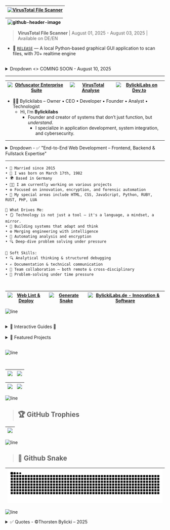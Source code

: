|[![VirusTotal File Scanner](https://img.shields.io/badge/GitHub-VirusTotal--File--Scanner-blue?logo=github)](https://github.com/bylickilabs/VirusTotal-File-Scanner)|
|---|

| <img width="1279" height="200" alt="github-header-image" src="https://github.com/user-attachments/assets/9236084f-28ec-46a3-b892-217542dc8456" /> |
|---|

> **VirusTotal File Scanner** | August 01, 2025 - August 03, 2025 | Available on DE/EN
- 🔐 [`RELEASE`](https://github.com/bylickilabs/VirusTotal-File-Scanner) — A local Python-based graphical GUI application to scan files, with 70+ realtime engine

<br>

<details>
  <summary> Dropdown <</>> COMING SOON - August 10, 2025</summary>

|<img width="1280" height="640" alt="uart" src="https://github.com/user-attachments/assets/b1e1dcc0-8e09-4d12-aae3-2d66bceb490c" />|
|---|

</details>

---

| [![Obfuscator Enterprise Suite](https://img.shields.io/badge/Obfuscator-Enterprise--Ready-253147?style=flat-square&logo=shield&logoColor=white&labelColor=1c2330)](https://www.obfuscator.me) | [![VirusTotal Analyse](https://img.shields.io/badge/VirusTotal-Analyse-blue?style=flat-square&logo=virustotal&logoColor=white)](https://www.virustotal.com/gui/url/9b57f097b81182d96c7fd9fc8a8a0309f5265df3269e049d805b059a5ec497b7/details) | [![BylickiLabs on Dev.to](https://img.shields.io/badge/BylickiLabs-on_Dev.to-blue?logo=dev.to)](https://dev.to/bylickilabs) |
|---|---|---|

- 👨‍💻 Bylickilabs – Owner • CEO • Developer • Founder • Analyst • Technologist
  - Hi, I’m **Bylickilabs**
    - Founder and creator of systems that don’t just function, but *understand*. 
      - I specialize in application development, system integration, and cybersecurity.

---

<details>
  <summary> Dropdown - ✅ "End-to-End Web Development – Frontend, Backend & Fullstack Expertise"</summary>

<br>

<details>
  <summary> Web Designer</summary>

|![certificate_of_completion_web_design](https://github.com/user-attachments/assets/89b9b721-8d81-4c8a-80ee-0a6ab8df806b)|
|---|

|![521375534_1130776539115313_948381565750391424_n_1130776519115315](https://github.com/user-attachments/assets/e1d6eb5f-1c6b-4712-8ea4-e6650ee58c36)|
|---|

|![524354252_1130776535781980_4143118385988834659_n_1130776525781981](https://github.com/user-attachments/assets/f808dd73-e3fd-497f-8a8e-a8633dbbcdd4)|
|---|

|![certificate_of_completion_bootstrap_4](https://github.com/user-attachments/assets/612de122-a3e2-4209-b077-7bdeb1f3f448)|
|---|

</details>


<details>
  <summary> Data Analytics</summary>

|![1](https://github.com/user-attachments/assets/243f50d4-c4c1-490f-b442-cafbeabd10a7)|
|---|

|![2](https://github.com/user-attachments/assets/b5d4f61f-a867-4d43-baf5-ca70a414481a)|
|---|

|![3](https://github.com/user-attachments/assets/9fbe47f9-6054-43df-8230-f9ddcd83085c)|
|---|

|![4](https://github.com/user-attachments/assets/556854d5-dcdc-4b38-a2c3-be03d528bd08)|
|---|

|![5](https://github.com/user-attachments/assets/f9abaf1b-2586-4d79-ac1c-4fcc038d9003)|
|---|

|![6](https://github.com/user-attachments/assets/a5a181ec-52ee-4108-8061-94504b36c085)|
|---|

|![7](https://github.com/user-attachments/assets/19b70c9a-dfdb-4bd3-9154-6dfb3eef6a57)|
|---|

</details>


<details>
  <summary> Bootstrap Developer</summary>
  
|![certificate_of_completion_bootstrap_3](https://github.com/user-attachments/assets/afad7f50-f4c0-42f1-9186-818df3322f38)|
|---|

|![certificate_of_completion_bootstrap_4](https://github.com/user-attachments/assets/3037c84d-f4b6-4c3d-b729-764c8fa3f1b1)|
|---|

|![certificate_of_completion_bootstrap_5](https://github.com/user-attachments/assets/8926cd95-cec8-4179-aa98-e5c24ed748e2)|
|---|

</details>


<details>
  <summary> Front End Development</summary>

|![524096514_1130776075782026_8924852502858333785_n_1130776069115360](https://github.com/user-attachments/assets/acb99762-e6e2-4ad0-a3e5-3ce590296860)|
|---|

|![521375534_1130776539115313_948381565750391424_n_1130776519115315](https://github.com/user-attachments/assets/e1d6eb5f-1c6b-4712-8ea4-e6650ee58c36)|
|---|

|![524354252_1130776535781980_4143118385988834659_n_1130776525781981](https://github.com/user-attachments/assets/f808dd73-e3fd-497f-8a8e-a8633dbbcdd4)|
|---|

|![521682059_1130776542448646_447882714493372725_n_1130776532448647](https://github.com/user-attachments/assets/c46cb92f-acfd-4574-837d-1984070f4eef)|
|---|

</details>


<details>
  <summary> Modern Web Development</summary>

|![523813729_1130777605781873_2213558005284786172_n_1130777602448540](https://github.com/user-attachments/assets/91b2c677-bc10-487e-8fa8-77c5e0d95be3)|
|---|

|![521375534_1130776539115313_948381565750391424_n_1130776519115315](https://github.com/user-attachments/assets/e1d6eb5f-1c6b-4712-8ea4-e6650ee58c36)|
|---|

|![524354252_1130776535781980_4143118385988834659_n_1130776525781981](https://github.com/user-attachments/assets/f808dd73-e3fd-497f-8a8e-a8633dbbcdd4)|
|---|

|![521682059_1130776542448646_447882714493372725_n_1130776532448647](https://github.com/user-attachments/assets/c46cb92f-acfd-4574-837d-1984070f4eef)|
|---|

|![522645932_1130778492448451_646585864312024402_n_1130778485781785](https://github.com/user-attachments/assets/813f9934-2cb1-4fd4-a6a4-6ec2229e39bd)|
|---|

|![522154176_1130779085781725_488104198577004781_n_1130779082448392](https://github.com/user-attachments/assets/c35cfcb1-d98d-4dc6-90c6-ba38de2f8a78)|
|---|

|![521310470_1130779089115058_6206016679803514837_n_1130779075781726](https://github.com/user-attachments/assets/de9f7ded-22a9-4595-9b3f-9cb84fb40634)|
|---|

</details>

---

<details>
  <summary> Backend Developer with PHP</summary>

|![521570903_1130781489114818_5381347042189556818_n_1130781485781485](https://github.com/user-attachments/assets/d8c2ac20-4e01-4bd8-b3ec-7ccddaab7b11)|
|---|
  
|![524416437_1130781799114787_8521230255087437772_n_1130781789114788](https://github.com/user-attachments/assets/70a1a8cc-5a37-4a22-a70b-d7f6e22ca0c7)|
|---|

|![522625069_1130781802448120_643716842226802649_n_1130781795781454](https://github.com/user-attachments/assets/64b2c53e-b93f-4624-abb9-6773dda4acf1)|
|---|

|![522668393_1130781229114844_8220718825559236472_n_1130781225781511](https://github.com/user-attachments/assets/b70934f3-f51e-4d46-a744-861e65f4bb09)|
|---|

</details>


<details>
  <summary> Fullstack Developer with PHP</summary>

|![523769069_1130787959114171_7585611496972433579_n_1130787955780838](https://github.com/user-attachments/assets/c5449c64-29e6-416a-b475-ac3430d70f2a)|
|---|

|![523107149_1130787155780918_2344517634192755014_n_1130787145780919](https://github.com/user-attachments/assets/3af727f8-3e1c-4dec-8ca0-ee3d7f1dac7e)|
|---|

|![522158027_1130787152447585_5385155960407920453_n_1130787139114253](https://github.com/user-attachments/assets/ea62e00c-9aad-486f-98f7-36c143d6763e)|
|---|

|![522932486_1130787149114252_4389008108168095580_n_1130787132447587](https://github.com/user-attachments/assets/e4341bbc-5293-446f-86c4-49378d55290d)|
|---|

|![522644453_1130787625780871_3654525658253661059_n_1130787612447539](https://github.com/user-attachments/assets/abad80ca-d073-4c49-94ae-f2df5c167e80)|
|---|

|![521612568_1130787635780870_5735931066270328216_n_1130787622447538](https://github.com/user-attachments/assets/ac4f6f63-d87e-4006-ad30-4904eee2b836)|
|---|

|![522155929_1130787465780887_5979478644118822978_n_1130787462447554](https://github.com/user-attachments/assets/703e087f-fa97-404c-b505-6f87bf0546fe)|
|---|

</details>

---

<details>
  <summary> Backend Developer with Node.js</summary>

|![522142817_1130783859114581_928591256872447030_n_1130783855781248](https://github.com/user-attachments/assets/42822058-31eb-49e6-bf15-41550434046c)|
|---|

|![524565869_1130783602447940_5563728124539669749_n_1130783595781274](https://github.com/user-attachments/assets/6d33e5f2-bc6d-4243-9e2a-1c7f55ce41d3)|
|---|

|![522192718_1130783605781273_7897862981294172823_n_1130783589114608](https://github.com/user-attachments/assets/5b032866-e922-47b1-abf8-1653fa055da0)|
|---|

|![523119446_1130784255781208_2467829559455024775_n_1130784249114542](https://github.com/user-attachments/assets/1f44c46f-a2b9-4354-bef6-acf19b361f9f)|
|---|

</details>


<details>
  <summary> Fullstack Developer with Node.js</summary>

|![522703324_1130788842447416_5673972456672426572_n_1130788839114083](https://github.com/user-attachments/assets/2e1ba12c-5c83-459f-b17e-3a0f9259fccd)|
|---|

|![523107149_1130787155780918_2344517634192755014_n_1130787145780919](https://github.com/user-attachments/assets/3af727f8-3e1c-4dec-8ca0-ee3d7f1dac7e)|
|---|

|![522158027_1130787152447585_5385155960407920453_n_1130787139114253](https://github.com/user-attachments/assets/ea62e00c-9aad-486f-98f7-36c143d6763e)|
|---|

|![522932486_1130787149114252_4389008108168095580_n_1130787132447587](https://github.com/user-attachments/assets/e4341bbc-5293-446f-86c4-49378d55290d)|
|---|

|![522644453_1130787625780871_3654525658253661059_n_1130787612447539](https://github.com/user-attachments/assets/abad80ca-d073-4c49-94ae-f2df5c167e80)|
|---|

|![521612568_1130787635780870_5735931066270328216_n_1130787622447538](https://github.com/user-attachments/assets/ac4f6f63-d87e-4006-ad30-4904eee2b836)|
|---|

|![522645933_1130789882447312_372324613362605321_n_1130789879113979](https://github.com/user-attachments/assets/8910da44-9cfa-46fb-9175-78c02633c471)|
|---|

</details>

---

<details>
  <summary> Backend Developer with Python</summary>

|![522708782_1130784915781142_1846474374743000003_n_1130784912447809](https://github.com/user-attachments/assets/d11b7f2d-c840-4325-90a4-24b1ad64511c)|
|---|

|![524565869_1130783602447940_5563728124539669749_n_1130783595781274](https://github.com/user-attachments/assets/6d33e5f2-bc6d-4243-9e2a-1c7f55ce41d3)|
|---|

|![522192718_1130783605781273_7897862981294172823_n_1130783589114608](https://github.com/user-attachments/assets/5b032866-e922-47b1-abf8-1653fa055da0)|
|---|

|![522197233_1130785635781070_3939664848173222060_n_1130785632447737](https://github.com/user-attachments/assets/e3a2ea8c-c404-4710-a6c9-498a1358e47e)|
|---|

</details>


<details>
  <summary> Fullstack Developer with Python</summary>

|![524128832_1130791419113825_1233915122602189413_n_1130791415780492](https://github.com/user-attachments/assets/4d819d20-b051-4d38-a3a4-951e3580be34)|
|---|

|![523107149_1130787155780918_2344517634192755014_n_1130787145780919](https://github.com/user-attachments/assets/3af727f8-3e1c-4dec-8ca0-ee3d7f1dac7e)|
|---|

|![522158027_1130787152447585_5385155960407920453_n_1130787139114253](https://github.com/user-attachments/assets/ea62e00c-9aad-486f-98f7-36c143d6763e)|
|---|

|![522932486_1130787149114252_4389008108168095580_n_1130787132447587](https://github.com/user-attachments/assets/e4341bbc-5293-446f-86c4-49378d55290d)|
|---|

|![522644453_1130787625780871_3654525658253661059_n_1130787612447539](https://github.com/user-attachments/assets/abad80ca-d073-4c49-94ae-f2df5c167e80)|
|---|

|![521612568_1130787635780870_5735931066270328216_n_1130787622447538](https://github.com/user-attachments/assets/ac4f6f63-d87e-4006-ad30-4904eee2b836)|
|---|

|![521661246_1130791155780518_4148722909010835339_n_1130791145780519](https://github.com/user-attachments/assets/e9af3501-3da8-4f5c-8da1-5444bdfc510f)|
|---|

</details>

---

<details>
  <summary> Backend Developer with Java</summary>

|![522154506_1130793585780275_8635058020283344152_n_1130793582446942](https://github.com/user-attachments/assets/052ce2ce-c782-4ed1-bc01-5b53dd5f18ce)|
|---|

|![522644453_1130787625780871_3654525658253661059_n_1130787612447539](https://github.com/user-attachments/assets/abad80ca-d073-4c49-94ae-f2df5c167e80)|
|---|

|![521612568_1130787635780870_5735931066270328216_n_1130787622447538](https://github.com/user-attachments/assets/ac4f6f63-d87e-4006-ad30-4904eee2b836)|
|---|

|![523102094_1130818319111135_115034724693317302_n_1130818315777802](https://github.com/user-attachments/assets/16d10b4a-19d1-42f8-9f20-297f8de507e2)|
|---|

</details>


<details>
  <summary> Fullsack Developer with Java</summary>

|![523828116_1130795602446740_1524446210087539287_n_1130795599113407](https://github.com/user-attachments/assets/5f9e61af-264e-45b7-9d3a-00eac8191bf4)|
|---|

|![521375534_1130776539115313_948381565750391424_n_1130776519115315](https://github.com/user-attachments/assets/e1d6eb5f-1c6b-4712-8ea4-e6650ee58c36)|
|---|

|![524354252_1130776535781980_4143118385988834659_n_1130776525781981](https://github.com/user-attachments/assets/f808dd73-e3fd-497f-8a8e-a8633dbbcdd4)|
|---|

|![521682059_1130776542448646_447882714493372725_n_1130776532448647](https://github.com/user-attachments/assets/c46cb92f-acfd-4574-837d-1984070f4eef)|
|---|

|![522644453_1130787625780871_3654525658253661059_n_1130787612447539](https://github.com/user-attachments/assets/abad80ca-d073-4c49-94ae-f2df5c167e80)|
|---|

|![521612568_1130787635780870_5735931066270328216_n_1130787622447538](https://github.com/user-attachments/assets/ac4f6f63-d87e-4006-ad30-4904eee2b836)|
|---|

|![523102094_1130818319111135_115034724693317302_n_1130818315777802](https://github.com/user-attachments/assets/16d10b4a-19d1-42f8-9f20-297f8de507e2)|
|---|

</details>

</details>

---

<!--

> 🎓 Update: My official W3Schools certificates are now publicly available on Facebook! Transparency meets expertise
   - feel free to check them out. [FACEBOOK](https://www.facebook.com/bylickilabs/photos_albums)

---

-->

```yarn
• 💍 Married since 2015
• 👶 I was born on March 17th, 1982
• 🌍 Based in Germany
• 👨‍💻 I am currently working on various projects
• ⚙️ Focused on innovation, encryption, and forensic automation
• 🚧 My special areas include HTML, CSS, JavaScript, Python, RUBY, RUST, PHP, LUA

🌟 What Drives Me:
• 🪞 Technology is not just a tool – it's a language, a mindset, a mirror.
• 🧠 Building systems that adapt and think  
• ⚙️ Merging engineering with intelligence  
• 🧩 Automating analysis and encryption  
• 🔍 Deep-dive problem solving under pressure  

🤝 Soft Skills:
• 🔍 Analytical thinking & structured debugging  
• ✍️ Documentation & technical communication  
• 🤝 Team collaboration – both remote & cross-disciplinary  
• 🧩 Problem-solving under time pressure
```

<br>

| [![Web Lint & Deploy](https://github.com/bylickilabs/github-table-maker/actions/workflows/main.yml/badge.svg)](https://github.com/bylickilabs/github-table-maker/actions/workflows/main.yml) | [![Generate Snake](https://github.com/bylickilabs/bylickilabs/actions/workflows/snake.yml/badge.svg)](https://github.com/bylickilabs/bylickilabs/actions/workflows/snake.yml) | [![BylickiLabs.de - Innovation & Software](https://img.shields.io/badge/BylickiLabs-Innovation%20%7C%20Software-0a192f?style=for-the-badge&logo=code&logoColor=00ffd0)](https://bylickilabs.de) |
|---|---|---|

![line](https://github.com/bylickilabs/bylickilabs/assets/109308073/bfd77a60-d426-4470-b417-fdbab0166188) 

<br>

<details>
  <summary>🚀 Interactive Guides 🚀</summary>
   <!--- Eine kuratierte Auswahl an Tools, Frameworks, Security-Modulen und Utilities, entwickelt von **BylickiLabs**.<br>-->
 
### 🆕 Exclusive Guides
- 🌐 [`HTML Guide`](https://bylickilabs.github.io/HTML-Guide-v2.0/) — The next-generation HTML learning experience: 30 advanced modules with live code previews.
  - 🌐 [`CSS Guide`](https://bylickilabs.github.io/CSS-Guide/) — Practical overview of all essential CSS techniques.
    - 🌐 [`JavaScript Guide`](https://bylickilabs.github.io/JavaScript-Guide/) — Advanced, hands-on JavaScript learning with 30+ modules.
  
<br>

- 🌐 [`C Guide`](https://bylickilabs.github.io/C-Guide/) — A modern interactive guide to advanced C programming. Includes 30 real-world modules with code.
  - 🌐 [`C++ Guide`](https://bylickilabs.github.io/Cplusplus--Guide/) — A compact, hands-on reference for modern C++ featuring 30 modules.
    - 🌐 [`C# Guide`](https://bylickilabs.github.io/Csharp/) — A hands-on interactive C# guide with 30 practical modules
  
<br>

- 🌐 [`Rust Guide`](https://bylickilabs.github.io/Rust-Guide) — An innovative learning and experimentation area for Rust with 30 practical modules.
- 🌐 [`Ruby Guide`](https://bylickilabs.github.io/Ruby-guide/) — An advanced, interactive guide for Ruby developers. Featuring 30 real-world modules.
- 🌐 [`PHP Guide`](https://bylickilabs.github.io/PHP-Guide/) — Comprehensive guide to PHP programming and best practices.
- 🌐 [`LUA Guide`](https://bylickilabs.github.io/LUA-Guide/) — Interactive Lua Guide: Learn and experiment with advanced Lua concepts—hands-on and easy.
- 🌐 [`PYTHON Guide`](https://bylickilabs.github.io/Python-Guide/) — Interactive introduction to Python fundamentals and applied examples.
- 🌐 [`BATCH Guide`](https://bylickilabs.github.io/Batch-Guide/) — Quick start to Windows batch scripting with hands-on tips.
- 🌐 [`Git Guide`](https://bylickilabs.github.io/Git-Guide/) — Unlock the power of Git: 100 deep-dive modules, visual learning, and workflows in one unified platform.
- 🌐 [`TS Guide`](https://bylickilabs.github.io/TS-Guide/) — Interactive and practical TypeScript learning suite featuring 30 Modules.
- 🌐 [`Shell Guide`](https://bylickilabs.github.io/Shell-guide/) — A fully functional, browser-based shell guide with interactive modules.

<br>

- 🌐 [`Markdown Guide`](https://bylickilabs.github.io/MD-Guide/) — Everything you need for Markdown syntax and effective documentation.
  - 📊 [`Markdown Table Maker`](https://bylickilabs.github.io/github-table-maker/) — Simple online creation and editing of Markdown tables.
</details>

<br>

<details>
  <summary>🚀 Featured Projects</summary>
<br>  
   - Eine kuratierte Auswahl an Tools, Frameworks, Security-Modulen und Utilities, entwickelt von **BylickiLabs**.<br>
 
### 🆕 Projects, Guides & GH-Pages (EXCLUSIVE)
- 🔐 [`Password Generator PRO `](https://bylickilabs.github.io/PasswortGeneratorPro/) — Create secure passwords with entropy analysis, favorites, darkmode and SHA-256
- 🌐 [`TemplateGenerator`](https://bylickilabs.github.io/TemplateGenerator) — Modern, browser-based HTML/CSS Template Editor and Generator.
- 🌐 [`SEO Meta Tag Generator`](https://bylickilabs.github.io/SEO-Meta-Tag-Generator/) — SEO Meta Tag Generator.
- 🔥 [`HashingTool`](https://bylickilabs.github.io/HashingTool) — Compact Tool for Hashing
- ⚙️ [`SysAnalyzer`](https://github.com/bylickilabs/SysAnalyzer) — Compact Tool for System Informations
- 🧩 [`HashChecker`](https://github.com/bylickilabs/HashChecker) — Compact Tool for file integrity verification.
- 🕵️ [`PDFAnalyzer`](https://github.com/bylickilabs/pdfAnalyzer) — PDF Analyzer is an efficient Python tool for automatically analyzing PDF documents.
- 🚀 [`StatMaster`](https://github.com/bylickilabs/StatMaster) — Interactive data science & statistics app: Import, analyze, and visualize data directly in the browser
- 🕵️ [`SteganoGraphy`](https://bylickilabs.github.io/SteganoGraphy/) — Hide and reveal secret messages in images, 100% client-side with detection score.
- 🔐 [`CodeCryptor`](https://bylickilabs.github.io/CodeCryptor/) — Web-based solution for code encryption and obfuscation.
- ✂️ [`CroplyTech`](https://bylickilabs.github.io/CroplyTech/) — Innovative browser tool for cropping and optimizing images.
- 🛡️ [`Cybersecurity`](https://bylickilabs.github.io/CyberSecLab) — Interactive suite for hands-on IT security training and awareness.
- 🧠 [`Awareness Trainer`](https://bylickilabs.github.io/Security-Awareness-Trainer) — Quiz-based platform to boost cybersecurity awareness.
- 🗝️ [`Password Manager`](https://bylickilabs.github.io/Interaktiver-Passwort-Manager/) — Local password manager with encryption and real-time strength check.
- 🕵️ [`FileAnalyzer`](https://bylickilabs.github.io/FileAnalyzer) — Tool for analyzing file metadata, hashes, and tampering traces.
- ⚡ [`Zero Day`](https://bylickilabs.github.io/Zero-Day/) — Real-time visualization of zero-day vulnerabilities and exploit cycles.
- 🌩️ [`Intelligence-Dashboard`](https://bylickilabs.github.io/Intelligence-Dashboard/) — Realtime cyber threat overview with live API integration and trend analysis.

---

### 🧩 Templates & Starters

- 🌐 [`NeonStarter`](https://github.com/bylickilabs/neonstarter) — Animated UI starter with theme switch and neon visuals  
- 🧠 [`FocusPulse`](https://github.com/bylickilabs/focuspulse) — Productivity dashboard with timer logic and session tracking  
- 💼 [`FocusPulse-Pro`](https://github.com/bylickilabs/focuspulse-pro) — Advanced version with analytics, sound modules, and reporting  
- 🔤 [`MD-Crypter`](https://github.com/bylickilabs/md-crypter) — Markdown encryption and decryption with browser support  
- 📋 [`Organizer`](https://github.com/bylickilabs/organizer) — Smart note & file organizer with encryption support  

---

### 🔐 Security & Encryption

- 🧬 [`QuantumKeys-PGP`](https://github.com/bylickilabs/quantumkeys-pgp) — Next-gen encryption interface using quantum-safe principles  
- 🔐 [`SecurePass`](https://github.com/bylickilabs/securepass) — Secure password manager with local encryption and no backend  
- 🧿 [`Password-Manager`](https://github.com/bylickilabs/password-manager) — Offline password storage & generation with clipboard safety  
- 🔁 [`PasswordGenerator`](https://github.com/bylickilabs/passwordgenerator) — Customizable password generator with export functions  
- 🔐 [`NeonCryptProSuite`](https://github.com/bylickilabs/neoncryptprosuite) — Full encryption toolkit with file, string, and key features  

---

### 🕵️‍♂️ Forensics & Monitoring

- 🔎 [`Sleuth`](https://github.com/bylickilabs/sleuth) — Visual metadata explorer with timeline and geo tagging  
- 🧮 [`SysScope`](https://github.com/bylickilabs/sysscope) — Full system diagnostics toolkit for analysis and reporting  
- 🖧 [`SpeedScanX`](https://github.com/bylickilabs/speedscanx) — Real-time network scanner with Speedport/Router interface  
- 🔍 [`Link-Checker`](https://github.com/bylickilabs/link-checker) — Dead-link finder with colored output, CSV export, and domain filter  
- 🛡️ [`NetProtect`](https://github.com/bylickilabs/netprotect) — Network shield interface with port and firewall monitoring  

---

### 🧠 Tools & Workflow

- ⚙️ [`Context-menu-Lock`](https://github.com/bylickilabs/context-menu-lock) — Client-side DevTools blocker and context protection  
- 🧰 [`HashForge`](https://github.com/bylickilabs/hashforge) — Hash calculator supporting MD5, SHA, bcrypt with cost selector
- 🔄 [`System-Diagnose-Tool`](https://github.com/bylickilabs/system-diagnose-tool) — Node-based diagnostics for networking and services  
- 🧠 [`TaskFlow-One`](https://github.com/bylickilabs/taskflow-one) — AI-supported task and process planner with timeline  
- 🔡 [`CodePulse`](https://github.com/bylickilabs/codepulse) — Online code editor with syntax highlighting and neon preview  

---

### 🧪 Simulation & Gamified Systems

- 👤 [`ZeroTrace`](https://github.com/bylickilabs/zerotrace) — Hacker simulation game with terminal-like challenges and upload tools  
- ⏳ [`ChronoCraft`](https://github.com/bylickilabs/chronocraft) — Visual timeline builder for project planning and story mapping  

</details>

<br>

![line](https://github.com/bylickilabs/bylickilabs/assets/109308073/bfd77a60-d426-4470-b417-fdbab0166188) 

<br>

|![](https://github-readme-stats.vercel.app/api?username=bylickilabs&theme=great-gatsby&hide_border=false&include_all_commits=true&count_private=true) | ![](https://nirzak-streak-stats.vercel.app/?user=bylickilabs&theme=great-gatsby&hide_border=false) |
|---|---|

| ![](https://github-profile-summary-cards.vercel.app/api/cards/profile-details?username=bylickilabs&theme=radical) | ![](https://github-readme-stats.vercel.app/api/top-langs/?username=bylickilabs&layout=compact&theme=radical&langs_count=20)
|---|---|

![line](https://github.com/bylickilabs/bylickilabs/assets/109308073/bfd77a60-d426-4470-b417-fdbab0166188) 

> ## 🏆 GitHub Trophies
|![](https://github-profile-trophy.vercel.app/?username=bylickilabs&theme=monokai&margin-h=10&margin-w=10&no-frame=true&no-bg=true&column=-1)|
|---| 

![line](https://github.com/bylickilabs/bylickilabs/assets/109308073/bfd77a60-d426-4470-b417-fdbab0166188) 

> ## 🐍 Github Snake
|![](https://github.com/bylickilabs/bylickilabs/blob/refs/heads/output/github-snake-dark.svg)|
|---|

![line](https://github.com/bylickilabs/bylickilabs/assets/109308073/bfd77a60-d426-4470-b417-fdbab0166188) 

<details>
  <summary> ✅ Quotes - ©Thorsten Bylicki – 2025</summary>

```yarn
“Technology is not an end in itself – it should expand our thinking and simplify our lives.”

“True progress begins where curiosity meets the courage to execute.”

“Innovation arises when we question the familiar and dare the impossible.”

“Science is the art of asking questions before others provide answers.”

“Those who want to succeed in the digital world must be willing to learn anew every day.”

“Every line of code is a small step toward the future.”

“Digitalization connects people – but character connects ideas.”

“The best software solves problems before anyone even notices them.”

“Technology is constantly evolving – our mindset should be, too.”

“Every advancement begins with a vision – and the courage to realize it.”

“Science gives us the power to question; technology gives us the means to shape.”

“Modern development means: listen, understand, implement – and never stand still.”

“Behind every algorithm lies a thought that can change the world.”

“Innovation is when you never stop asking: What if?”

“The future is built on courage, curiosity – and a strong network.”
```

</details>

<!--
**bylickilabs/bylickilabs** is a ✨ _special_ ✨ repository because its `README.md` (this file) appears on your GitHub profile.
-->
